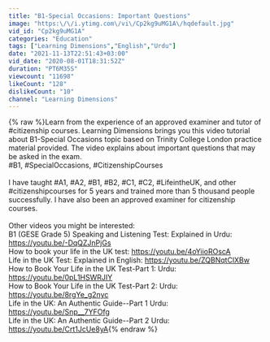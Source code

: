 ```yaml
---
title: "B1-Special Occasions: Important Questions"
image: "https:\/\/i.ytimg.com\/vi\/Cp2kg9uMG1A\/hqdefault.jpg"
vid_id: "Cp2kg9uMG1A"
categories: "Education"
tags: ["Learning Dimensions","English","Urdu"]
date: "2021-11-13T22:51:43+03:00"
vid_date: "2020-08-01T18:31:52Z"
duration: "PT6M35S"
viewcount: "11698"
likeCount: "128"
dislikeCount: "10"
channel: "Learning Dimensions"
---
```

{% raw %}Learn from the experience of an approved examiner and tutor of #citizenship courses. Learning Dimensions brings you this video tutorial about B1-Special Occasions topic based on Trinity College London practice material provided. The video explains about important questions that may be asked in the exam. <br />#B1, #SpecialOccasions, #CitizenshipCourses<br /><br />I have taught #A1, #A2, #B1, #B2, #C1, #C2, #LifeintheUK, and other #citizenshipcourses for 5 years and trained more than 5 thousand people successfully. I have also been an approved examiner for citizenship courses. <br /><br />Other videos you might be interested: <br />B1 (GESE Grade 5) Speaking and Listening Test: Explained in Urdu: <a rel="nofollow" target="blank" href="https://youtu.be/-DqQZJnPjGs">https://youtu.be/-DqQZJnPjGs</a><br />How to book your life in the UK test: <a rel="nofollow" target="blank" href="https://youtu.be/4oYiioROscA">https://youtu.be/4oYiioROscA</a><br />Life in the UK Test: Explained in English: <a rel="nofollow" target="blank" href="https://youtu.be/ZQBNqtClXBw">https://youtu.be/ZQBNqtClXBw</a><br />How to Book Your Life in the UK Test-Part 1: Urdu: <a rel="nofollow" target="blank" href="https://youtu.be/0pL1HSWRJIY">https://youtu.be/0pL1HSWRJIY</a><br />How to Book Your Life in the UK Test-Part 2: Urdu: <a rel="nofollow" target="blank" href="https://youtu.be/8rgYe_g2nyc">https://youtu.be/8rgYe_g2nyc</a><br />Life in the UK: An Authentic Guide--Part 1 Urdu: <a rel="nofollow" target="blank" href="https://youtu.be/Snp__7YFOfg">https://youtu.be/Snp__7YFOfg</a><br />Life in the UK: An Authentic Guide--Part 2 Urdu: <a rel="nofollow" target="blank" href="https://youtu.be/Crt1JcUe8yA">https://youtu.be/Crt1JcUe8yA</a>{% endraw %}
